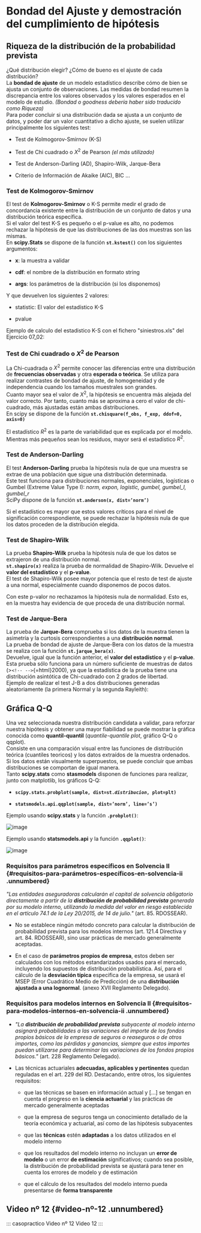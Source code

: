 # Bondad del Ajuste y demostración del cumplimiento de hipótesis

## Riqueza de la distribución de la probabilidad prevista

¿Qué distribución elegir? ¿Cómo de bueno es el ajuste de cada
distribución?\
La **bondad de ajuste** de un modelo estadístico describe cómo de bien
se ajusta un conjunto de observaciones. Las medidas de bondad resumen la
discrepancia entre los valores observados y los valores esperados en el
modelo de estudio. *(Bondad o goodness debería haber sido traducido como
Riqueza)*\
Para poder concluir si una distribución dada se ajusta a un conjunto de
datos, y poder dar un valor cuantitativo a dicho ajuste, se suelen
utilizar principalmente los siguientes test:

-   Test de Kolmogorov-Smirnov (K-S)

-   Test de Chi cuadrado o $X^2$ de Pearson *(el más utilizado)*

-   Test de Anderson-Darling (AD), Shapiro-Wilk, Jarque-Bera

-   Criterio de Información de Akaike (AIC), BIC \...

### Test de Kolmogorov-Smirnov

El test de **Kolmogorov-Smirnov** o K-S permite medir el grado de
concordancia existente entre la distribución de un conjunto de datos y
una distribución teórica específica.\
Si el valor del test K-S es pequeño o el p-value es alto, no podemos
rechazar la hipótesis de que las distribuciones de las dos muestras son
las mismas.\
En **scipy.Stats** se dispone de la función **`st.kstest()`** con los
siguientes argumentos:

-   **x**: la muestra a validar

-   **cdf**: el nombre de la distribución en formato string

-   **args**: los parámetros de la distribución (si los disponemos)

Y que devuelven los siguientes 2 valores:

-   statistic: El valor del estadístico K-S

-   pvalue

Ejemplo de calculo del estadistico K-S con el fichero \"siniestros.xls\"
del Ejercicio 07_02:

### Test de Chi cuadrado o $X^{2}$ de Pearson

La Chi-cuadrada o $X^{2}$ permite conocer las diferencias entre una
distribución de **frecuencias observadas** y otra **esperada o
teórica**. Se utiliza para realizar contrastes de bondad de ajuste, de
homogeneidad y de independencia cuando los tamaños muestrales son
grandes.\
Cuanto mayor sea el valor de $X^{2}$, la hipótesis se encuentra más
alejada del valor correcto. Por tanto, cuanto más se aproxima a cero el
valor de chi-cuadrado, más ajustadas están ambas distribuciones.\
En scipy se dispone de la función
**`st.chisquare(f_obs, f_exp, ddof=0, axis=0)`**

El estadístico $R^2$ es la parte de variabilidad que es explicada por el
modelo. Mientras más pequeños sean los residuos, mayor será el
estadístico $R^2$.

### Test de Anderson-Darling

El test **Anderson-Darling** prueba la hipótesis nula de que una muestra
se extrae de una población que sigue una distribución determinada.\
Este test funciona para distribuciones normales, exponenciales,
logísticas o Gumbel (Extreme Value Type I): *norm, expon, logistic,
gumbel, gumbel_l, gumbel_r*\
SciPy dispone de la función **`st.anderson(x, dist=’norm’)`**

Si el estadístico es mayor que estos valores críticos para el nivel de
significación correspondiente, se puede rechazar la hipótesis nula de
que los datos proceden de la distribución elegida.

### Test de Shapiro-Wilk

La prueba **Shapiro-Wilk** prueba la hipótesis nula de que los datos se
extrajeron de una distribución normal.\
**`st.shapiro(x)`** realiza la prueba de normalidad de Shapiro-Wilk.
Devuelve el **valor del estadístico** y el **p-value**.\
El test de Shapiro-Wilk posee mayor potencia que el resto de test de
ajuste a una normal, especialmente cuando disponemos de pocos datos.

Con este p-valor no rechazamos la hipótesis nula de normalidad. Esto es,
en la muestra hay evidencia de que proceda de una distribución normal.

### Test de Jarque-Bera

La prueba de **Jarque-Bera** comprueba si los datos de la muestra tienen
la asimetría y la curtosis correspondientes a una **distribución
normal**.\
La prueba de bondad de ajuste de Jarque-Bera con los datos de la muestra
se realiza con la función **`st.jarque_bera(x)`**.\
Devuelve, igual que la función anterior, el **valor del estadístico** y
el **p-value**. Esta prueba sólo funciona para un número suficiente de
muestras de datos ($>$`<!-- -->`{=html}2000), ya que la estadística de
la prueba tiene una distribución asintótica de Chi-cuadrado con 2 grados
de libertad.\
Ejemplo de realizar el test J-B a dos distribuciones generadas
aleatoriamente (la primera Normal y la segunda Rayleith):

## Gráfica Q-Q

Una vez seleccionada nuestra distribución candidata a validar, para
reforzar nuestra hipótesis y obtener una mayor fiabilidad se puede
mostrar la gráfica conocida como **quantil-quantil** (*quantile-quantile
plot*, gráfico Q-Q o qqplot).\
Consiste en una comparación visual entre las funciones de distribución
teórica (cuantiles teoricos) y los datos extraídos de la muestra
ordenados. Si los datos están visualmente superpuestos, se puede
concluir que ambas distribuciones se comportan de igual manera.\
Tanto **scipy.stats** como **stasmodels** disponen de funciones para
realizar, junto con matplotlib, los gráficos Q-Q:

-   **`scipy.stats.probplot(sample, dist=st.`*`distribucion`*`, plot=plt)`**

-   **`statsmodels.api.qqplot(sample, dist=’norm’, line=’s’)`**

Ejemplo usando **scipy.stats** y la función **`.probplot()`**:

![image](../SESION_07_STATS/images/Figure_2.png)

Ejemplo usando **statsmodels.api** y la función **`.qqplot()`**:

![image](../SESION_07_STATS/images/Figure_3.png)

### Requisitos para parámetros específicos en Solvencia II {#requisitos-para-parámetros-específicos-en-solvencia-ii .unnumbered}

*\"Las entidades aseguradoras calcularán el capital de solvencia
obligatorio directamente a partir de la **distribución de probabilidad
prevista** generada por su modelo interno, utilizando la medida del
valor en riesgo establecida en el artículo 74.1 de la Ley 20/2015, de 14
de julio.\"* (art. 85. RDOSSEAR).

-   No se establece ningún método concreto para calcular la distribución
    de probabilidad prevista para los modelos internos (art. 121.4
    Directiva y art. 84. RDOSSEAR), sino usar prácticas de mercado
    generalmente aceptadas.

-   En el caso de **parámetros propios de empresa**, estos deben ser
    calculados con los métodos estandarizados usados para el mercado,
    incluyendo los supuestos de distribución probabilística. Así, para
    el cálculo de la **desviación típica** especifica de la empresa, se
    usará el MSEP (Error Cuadrático Medio de Predicción) de una
    **distribución ajustada a una lognormal**. (anexo XVII Reglamento
    Delegado).

### Requisitos para modelos internos en Solvencia II {#requisitos-para-modelos-internos-en-solvencia-ii .unnumbered}

-   *\"La **distribución de probabilidad prevista** subyacente al modelo
    interno asignará probabilidades a las variaciones del importe de los
    fondos propios básicos de la empresa de seguros o reaseguros o de
    otros importes, como las pérdidas y ganancias, siempre que estos
    importes puedan utilizarse para determinar las variaciones de los
    fondos propios básicos.\"* (art. 228 Reglamento Delegado).

-   Las técnicas actuariales **adecuadas, aplicables y pertinentes**
    quedan reguladas en el art. 229 del RD. Destacando, entre otros, los
    siguientes requisitos:

    -   que las técnicas se basen en información actual y \[\...\] se
        tengan en cuenta el progreso en la **ciencia actuarial** y las
        prácticas de mercado generalmente aceptadas

    -   que la empresa de seguros tenga un conocimiento detallado de la
        teoría económica y actuarial, así como de las hipótesis
        subyacentes

    -   que las **técnicas** estén **adaptadas** a los datos utilizados
        en el modelo interno

    -   que los resultados del modelo interno no incluyan un **error de
        modelo** o un error **de estimación** significativos; cuando sea
        posible, la distribución de probabilidad prevista se ajustará
        para tener en cuenta los errores de modelo y de estimación

    -   que el cálculo de los resultados del modelo interno pueda
        presentarse de **forma transparente**

## Video nº 12 {#video-nº-12 .unnumbered}

::: casopractico
Video nº 12 Video 12
:::
